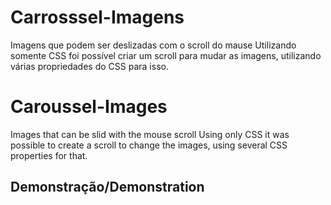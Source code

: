 # Carrosssel-Imagens
Imagens que podem ser deslizadas com o scroll do mause
Utilizando somente CSS foi possível criar um scroll para mudar as imagens, utilizando várias propriedades do CSS para isso.


# Caroussel-Images
Images that can be slid with the mouse scroll
Using only CSS it was possible to create a scroll to change the images, using several CSS properties for that.

## Demonstração/Demonstration


